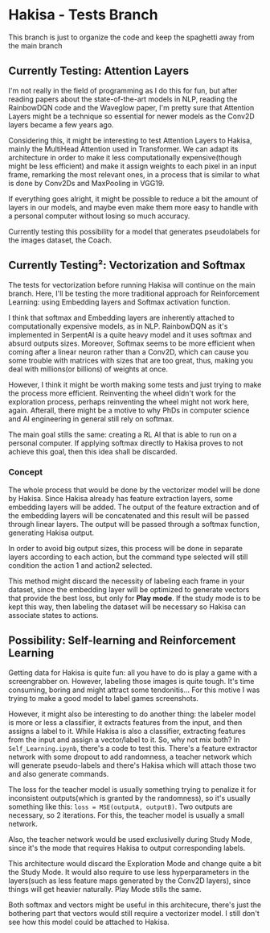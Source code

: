 # Hakisa - Tests Branch

This branch is just to organize the code and keep the spaghetti away from the main branch

## Currently Testing: Attention Layers

I'm not really in the field of programming as I do this for fun, but after reading papers about the state-of-the-art models in NLP, reading the RainbowDQN code and the Waveglow paper, I'm pretty sure that Attention Layers might be a technique so essential for newer models as the Conv2D layers became a few years ago.

Considering this, it might be interesting to test Attention Layers to Hakisa, mainly the MultiHead Attention used in Transformer. We can adapt its architecture in order to make it less computationally expensive(though might be less efficient) and make it assign weights to each pixel in an input frame, remarking the most relevant ones, in a process that is similar to what is done by Conv2Ds and MaxPooling in VGG19.

If everything goes alright, it might be possible to reduce a bit the amount of layers in our models, and maybe even make them more easy to handle with a personal computer without losing so much accuracy.

Currently testing this possibility for a model that generates pseudolabels for the images dataset, the Coach.

## Currently Testing²: Vectorization and Softmax

The tests for vectorization before running Hakisa will continue on the main branch. Here, I'll be testing the more traditional approach for Reinforcement Learning: using Embedding layers and Softmax activation function.

I think that softmax and Embedding layers are inherently attached to computationally expensive models, as in NLP. RainbowDQN as it's implemented in SerpentAI is a quite heavy model and it uses softmax and absurd outputs sizes. Moreover, Softmax seems to be more efficient when coming after a linear neuron rather than a Conv2D, which can cause you some trouble with matrices with sizes that are too great, thus, making you deal with millions(or billions) of weights at once.

However, I think it might be worth making some tests and just trying to make the process more efficient. Reinventing the wheel didn't work for the exploration process, perhaps reinventing the wheel might not work here, again. Afterall, there might be a motive to why PhDs in computer science and AI engineering in general still rely on softmax.

The main goal stills the same: creating a RL AI that is able to run on a personal computer. If applying softmax directly to Hakisa proves to not achieve this goal, then this idea shall be discarded.

### Concept

The whole process that would be done by the vectorizer model will be done by Hakisa. Since Hakisa already has feature extraction layers, some embedding layers will be added. The output of the feature extraction and of the embedding layers will be concatenated and this result will be passed through linear layers. The output will be passed through a softmax function, generating Hakisa output.

In order to avoid big output sizes, this process will be done in separate layers according to each action, but the command type selected will still condition the action 1 and action2 selected.


This method might discard the necessity of labeling each frame in your dataset, since the embedding layer will be optimized to generate vectors that provide the best loss, but only for **Play mode**. If the study mode is to be kept this way, then labeling the dataset will be necessary so Hakisa can associate states to actions.

## Possibility: Self-learning and Reinforcement Learning

Getting data for Hakisa is quite fun: all you have to do is play a game with a screengrabber on. However, labeling those images is quite tough. It's time consuming, boring and might attract some tendonitis... For this motive I was trying to make a good model to label games screenshots.

However, it might also be interesting to do another thing: the labeler model is more or less a classifier, it extracts features from the input, and then assigns a label to it. While Hakisa is also a classifier, extracting features from the input and assign a vector/label to it. So, why not mix both?
In `Self_Learning.ipynb`, there's a code to test this. There's a feature extractor network with some dropout to add randomness, a teacher network which will generate pseudo-labels and there's Hakisa which will attach those two and also generate commands.

The loss for the teacher model is usually something trying to penalize it for inconsistent outputs(which is granted by the randomness), so it's usually something like this: `loss = MSE(outputA, outputB)`. Two outputs are necessary, so 2 iterations. For this, the teacher model is usually a small network.

Also, the teacher network would be used exclusivelly during Study Mode, since it's the mode that requires Hakisa to output corresponding labels.

This architecture would discard the Exploration Mode and change quite a bit the Study Mode. It would also require to use less hyperparameters in the layers(such as less feature maps generated by the Conv2D layers), since things will get heavier naturally. Play Mode stills the same.

Both softmax and vectors might be useful in this architecure, there's just the bothering part that vectors would still require a vectorizer model. I still don't see how this model could be attached to Hakisa.
